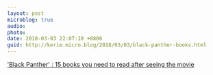 ```yaml
---
layout: post
microblog: true
audio: 
photo: 
date: 2018-03-03 22:07:18 +0800
guid: http://kerim.micro.blog/2018/03/03/black-panther-books.html
---
```

['Black Panther' : 15 books you need to read after seeing the movie](http://ew.com/books/black-panther-books)
